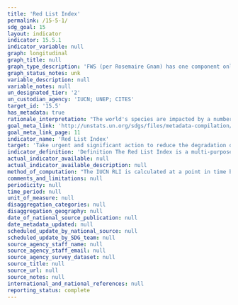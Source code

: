 ```yaml
---
title: 'Red List Index'
permalink: /15-5-1/
sdg_goal: 15
layout: indicator
indicator: 15.5.1
indicator_variable: null
graph: longitudinal
graph_title: null
graph_type_description: 'FWS (per Rosemaire Gnam) has one component only. Requests clearance at chief leve (Downes) before proceeding.'
graph_status_notes: unk
variable_description: null
variable_notes: null
un_designated_tier: '2'
un_custodian_agency: 'IUCN; UNEP; CITES'
target_id: '15.5'
has_metadata: true
rationale_interpretation: "The world's species are impacted by a number of threatening processes, including habitat destruction and degradation, overexploitation, invasive alien species, human disturbance, pollution and climate change. This indicator can be used to assess overall changes in the extinction risk of groups of species as a result of these threats and the extent to which threats are being mitigated. \nThe IUCN RLI value ranges from 1 (all species are categorized as 'Least Concern') to 0 (all species are categorized as 'Extinct'). An intermediate value indicates how far the set of species has moved overall towards extinction. Thus, the IUCN RLI allows comparisons between sets of species in both their overall level of extinction risk (i.e., how threatened they are on average), and in the rate at which this risk changes over time. A downward trend in the IUCN RLI over time means that the expected rate of future species extinctions is worsening (i.e., the rate of biodiversity loss is increasing). An upward trend means that the expected rate of species extinctions is abating (i.e., the rate of biodiversity loss is decreasing), and a horizontal line means that the expected rate of species extinctions is remaining the same, although in each of these cases it does not mean that biodiversity loss has stopped. An upward IUCN RLI trend would indicate that the SDG Target 15.5 of reducing the degradation of natural habitats and protecting threatened species is on track towards halting the loss of biodiversity and thus preventing the extinction of threatened species by 2020. An IUCN RLI value of 1 would indicate that biodiversity loss has been halted. \nThe name \"Red List Index\" should not be taken to imply that the indicator is produced as a composite indicator of a number of disparate metrics, in the same way that, e.g., the Multidimensional Poverty Index is compiled. Rather, the RLI is an indicator of trends in species' extinction risk, as measured using the IUCN Red List Categories and Criteria, and is compiled from data on changes over time in the Red List Category for each species, excluding any changes driven by improved knowledge or revised taxonomy."
goal_meta_link: 'http://unstats.un.org/sdgs/files/metadata-compilation/Metadata-Goal-15.pdf'
goal_meta_link_page: 11
indicator_name: 'Red List Index'
target: 'Take urgent and significant action to reduce the degradation of natural habitats, halt the loss of biodiversity, and, by 2020, protect and prevent the extinction of threatened species.'
indicator_definition: 'Definition The Red List Index is a multi-purpose indicator which measures the aggregate change in extinction risk across groups of species. It is based on the number of species in each category of extinction risk on The IUCN Red List of Threatened Species. This indicator is expressed as an index ranging from 0 to 1. Concepts Threatened species are those listed on The IUCN Red List of Threatened Species in the categories Vulnerable, Endangered, or Critically Endangered (i.e., species that are facing a high, very high, or extremely high risk of extinction in the wild in the medium-term future). Changes over time in the proportion of species threatened with extinction are largely driven by improvements in knowledge and changing taxonomy. The IUCN Red List Index (RLI) therefore accounts for such changes to yield a more informative indicator than the simple proportion of threatened species. It measures change in aggregate extinction risk across groups of species over time, resulting from genuine improvements or deteriorations in the status of individual species. It can be calculated for any representative set of species that have been assessed for The IUCN Red List of Threatened Species at least twice.'
actual_indicator_available: null
actual_indicator_available_description: null
method_of_computation: "The IUCN RLI is calculated at a point in time by first multiplying the number of species in each Red List Category by a weight (ranging from 1 for 'Near Threatened' to 5 for 'Extinct' and 'Extinct in the Wild') and summing these values. This is then divided by a maximum threat score which is the total number of species multiplied by the weight assigned to the 'Extinct' category. This final value is subtracted from 1 to give the IUCN RLI value.  see report for mathematical calculation expression  The formula requires that: \tExactly the same set of species is included in all time periods, and \tThe only Red List Category changes are those resulting from genuine improvement or deterioration in status (i.e., excluding changes resulting from improved knowledge or taxonomic revisions), and \tData Deficient species be excluded. In many cases, species lists will change slightly from one assessment to the next (e.g., owing to taxonomic revisions). The conditions can therefore be met by retrospectively adjusting earlier Red List categorizations using current information and taxonomy. This is achieved by assuming that the current Red List Categories for the taxa have applied since the set of species was first assessed for the Red List, unless there is information to the contrary that genuine status changes have occurred. Such information is often contextual (e.g., relating to the known history of habitat loss within the range of the species). If there is insufficient information available for a newly added species, it is not incorporated into the IUCN RLI until it is assessed for a second time, at which point earlier assessments are retrospectively corrected by extrapolating recent trends in population, range, habitat and threats, supported by additional information. To avoid spurious results from biased selection of species, RLIs are typically calculated only for taxonomic groups in which all species worldwide have been assessed for the Red List, or for samples of species that have been systematically or randomly selected."
comments_and_limitations: null
periodicity: null
time_period: null
unit_of_measure: null
disaggregation_categories: null
disaggregation_geography: null
date_of_national_source_publication: null
date_metadata_updated: null
scheduled_update_by_national_source: null
scheduled_update_by_SDG_team: null
source_agency_staff_name: null
source_agency_staff_email: null
source_agency_survey_dataset: null
source_title: null
source_url: null
source_notes: null
international_and_national_references: null
reporting_status: complete
---
```

